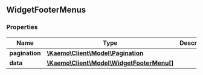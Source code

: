 ## WidgetFooterMenus

### Properties
Name | Type | Description | Notes
------------ | ------------- | ------------- | -------------
**pagination** | [**\Kaemo\Client\Model\Pagination**](#Pagination) |  | [optional] 
**data** | [**\Kaemo\Client\Model\WidgetFooterMenu[]**](#WidgetFooterMenu) |  | [optional] 


